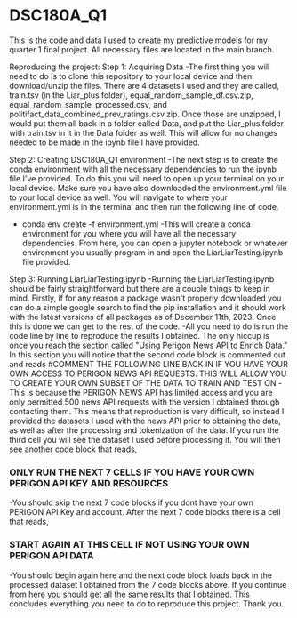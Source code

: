 # DSC180A_Q1
This is the code and data I used to create my predictive models for my quarter 1 final project. All necessary files are located in the main branch.

Reproducing the project:
Step 1: Acquiring Data
-The first thing you will need to do is to clone this repository to your local device and then download/unzip the files. There are 4 datasets I used and they are called, train.tsv (in the Liar_plus folder), equal_random_sample_df.csv.zip, equal_random_sample_processed.csv, and politifact_data_combined_prev_ratings.csv.zip. Once those are unzipped, I would put them all back in a folder called Data, and put the Liar_plus folder with train.tsv in it in the Data folder as well. This will allow for no changes needed to be made in the ipynb file I have provided.

Step 2: Creating DSC180A_Q1 environment
-The next step is to create the conda environment with all the necessary dependencies to run the ipynb file I've provided. To do this you will need to open up your terminal on your local device. Make sure you have also downloaded the environment.yml file to your local device as well. You will navigate to where your environment.yml is in the terminal and then run the following line of code.
- conda env create -f environment.yml
-This will create a conda environment for you where you will have all the necessary dependencies. From here, you can open a jupyter notebook or whatever environment you usually program in and open the LiarLiarTesting.ipynb file provided.

 Step 3: Running LiarLiarTesting.ipynb
 -Running the LiarLiarTesting.ipynb should be fairly straightforward but there are a couple things to keep in mind. Firstly, if for any reason a package wasn't properly downloaded you can do a simple google search to find the pip installation and it should work with the latest versions of all packages as of December 11th, 2023. Once this is done we can get to the rest of the code.
 -All you need to do is run the code line by line to reproduce the results I obtained. The only hiccup is once you reach the section called "Using Perigon News API to Enrich Data." In this section you will notice that the second code block is commented out and reads 
 #COMMENT THE FOLLOWING LINE BACK IN IF YOU HAVE YOUR OWN ACCESS TO PERIGON NEWS API REQUESTS. THIS WILL ALLOW YOU TO CREATE YOUR OWN SUBSET OF THE DATA TO TRAIN AND TEST ON
 -This is because the PERIGON NEWS API has limited access and you are only permitted 500 news API requests with the version I obtained through contacting them. This means that reproduction is very difficult, so instead I provided the datasets I used with the news API prior to obtaining the data, as well as after the processing and tokenization of the data. If you run the third cell you will see the dataset I used before processing it. You will then see another code block that reads,
### ONLY RUN THE NEXT 7 CELLS IF YOU HAVE YOUR OWN PERIGON API KEY AND RESOURCES
-You should skip the next 7 code blocks if you dont have your own PERIGON API Key and account. After the next 7 code blocks there is a cell that reads,
### START AGAIN AT THIS CELL IF NOT USING YOUR OWN PERIGON API DATA
-You should begin again here and the next code block loads back in the processed dataset I obtained from the 7 code blocks above. If you continue from here you should get all the same results that I obtained. This concludes everything you need to do to reproduce this project. Thank you.


